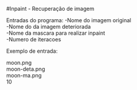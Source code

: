 #Inpaint - Recuperação de imagem

Entradas do programa:
-Nome do imagem original <br/>
-Nome do da imagem deteriorada <br/>
-Nome da mascara para realizar inpaint <br/>
-Numero de iteracoes <br/>

Exemplo de entrada:

moon.png <br/>
moon-deta.png <br/>
moon-ma.png <br/>
10 <br/>
